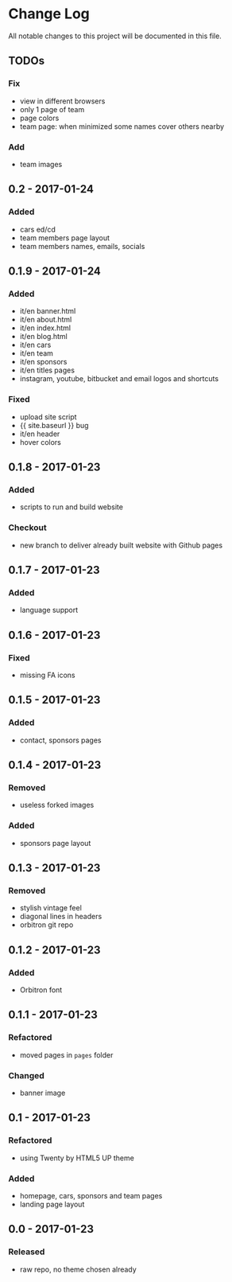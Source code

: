 # Change Log
All notable changes to this project will be documented in this file.

## TODOs
### Fix
- view in different browsers
- only 1 page of team
- page colors
- team page: when minimized some names cover others nearby
### Add
- team images

## 0.2 - 2017-01-24
### Added
- cars ed/cd
- team members page layout
- team members names, emails, socials

## 0.1.9 - 2017-01-24
### Added
- it/en banner.html
- it/en about.html
- it/en index.html
- it/en blog.html
- it/en cars
- it/en team
- it/en sponsors
- it/en titles pages
- instagram, youtube, bitbucket and email logos and shortcuts
### Fixed
- upload site script
- {{ site.baseurl }} bug
- it/en header
- hover colors

## 0.1.8 - 2017-01-23
### Added
- scripts to run and build website
### Checkout
- new branch to deliver already built website with Github pages

## 0.1.7 - 2017-01-23
### Added
- language support

## 0.1.6 - 2017-01-23
### Fixed
- missing FA icons

## 0.1.5 - 2017-01-23
### Added
- contact, sponsors pages

## 0.1.4 - 2017-01-23
### Removed
- useless forked images
### Added
- sponsors page layout

## 0.1.3 - 2017-01-23
### Removed
- stylish vintage feel
- diagonal lines in headers
- orbitron git repo

## 0.1.2 - 2017-01-23
### Added
- Orbitron font

## 0.1.1 - 2017-01-23
### Refactored
- moved pages in ```pages``` folder
### Changed
- banner image

## 0.1 - 2017-01-23
### Refactored
- using Twenty by HTML5 UP theme
### Added
- homepage, cars, sponsors and team pages
- landing page layout

## 0.0 - 2017-01-23
### Released
- raw repo, no theme chosen already
